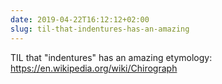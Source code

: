 ```yaml
---
date: 2019-04-22T16:12:12+02:00
slug: til-that-indentures-has-an-amazing
---
```

TIL that "indentures" has an amazing etymology: https://en.wikipedia.org/wiki/Chirograph

